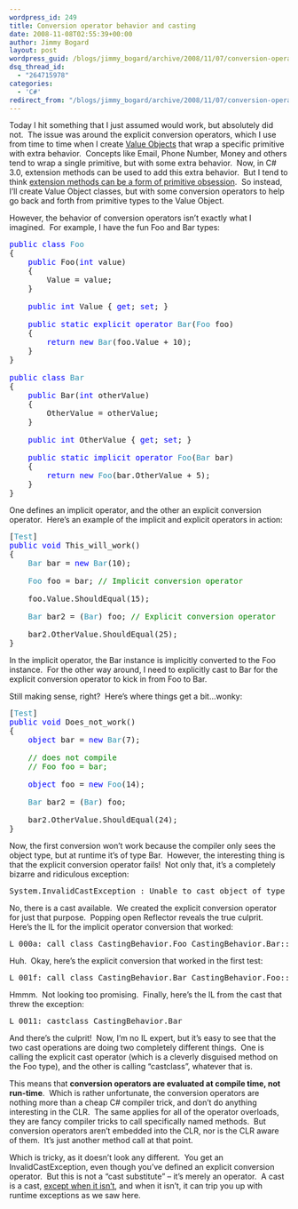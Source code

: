 ```yaml
---
wordpress_id: 249
title: Conversion operator behavior and casting
date: 2008-11-08T02:55:39+00:00
author: Jimmy Bogard
layout: post
wordpress_guid: /blogs/jimmy_bogard/archive/2008/11/07/conversion-operator-behavior-and-casting.aspx
dsq_thread_id:
  - "264715978"
categories:
  - 'C#'
redirect_from: "/blogs/jimmy_bogard/archive/2008/11/07/conversion-operator-behavior-and-casting.aspx/"
---
```

Today I hit something that I just assumed would work, but absolutely did not.&#160; The issue was around the explicit conversion operators, which I use from time to time when I create [Value Objects](http://www.lostechies.com/blogs/jimmy_bogard/archive/2007/06/25/generic-value-object-equality.aspx) that wrap a specific primitive with extra behavior.&#160; Concepts like Email, Phone Number, Money and others tend to wrap a single primitive, but with some extra behavior.&#160; Now, in C# 3.0, extension methods can be used to add this extra behavior.&#160; But I tend to think [extension methods can be a form of primitive obsession](http://www.lostechies.com/blogs/jimmy_bogard/archive/2007/12/18/extension-methods-and-primitive-obsession.aspx).&#160; So instead, I’ll create Value Object classes, but with some conversion operators to help go back and forth from primitive types to the Value Object.

However, the behavior of conversion operators isn’t exactly what I imagined.&#160; For example, I have the fun Foo and Bar types:

<pre><span style="color: blue">public class </span><span style="color: #2b91af">Foo
</span>{
    <span style="color: blue">public </span>Foo(<span style="color: blue">int </span>value)
    {
        Value = value;
    }

    <span style="color: blue">public int </span>Value { <span style="color: blue">get</span>; <span style="color: blue">set</span>; }

    <span style="color: blue">public static explicit operator </span><span style="color: #2b91af">Bar</span>(<span style="color: #2b91af">Foo </span>foo)
    {
        <span style="color: blue">return new </span><span style="color: #2b91af">Bar</span>(foo.Value + 10);
    }
}

<span style="color: blue">public class </span><span style="color: #2b91af">Bar
</span>{
    <span style="color: blue">public </span>Bar(<span style="color: blue">int </span>otherValue)
    {
        OtherValue = otherValue;
    }

    <span style="color: blue">public int </span>OtherValue { <span style="color: blue">get</span>; <span style="color: blue">set</span>; }

    <span style="color: blue">public static implicit operator </span><span style="color: #2b91af">Foo</span>(<span style="color: #2b91af">Bar </span>bar)
    {
        <span style="color: blue">return new </span><span style="color: #2b91af">Foo</span>(bar.OtherValue + 5);
    }
}</pre>

[](http://11011.net/software/vspaste)

One defines an implicit operator, and the other an explicit conversion operator.&#160; Here’s an example of the implicit and explicit operators in action:

<pre>[<span style="color: #2b91af">Test</span>]
<span style="color: blue">public void </span>This_will_work()
{
    <span style="color: #2b91af">Bar </span>bar = <span style="color: blue">new </span><span style="color: #2b91af">Bar</span>(10);

    <span style="color: #2b91af">Foo </span>foo = bar; <span style="color: green">// Implicit conversion operator

    </span>foo.Value.ShouldEqual(15);

    <span style="color: #2b91af">Bar </span>bar2 = (<span style="color: #2b91af">Bar</span>) foo; <span style="color: green">// Explicit conversion operator

    </span>bar2.OtherValue.ShouldEqual(25);
}</pre>

[](http://11011.net/software/vspaste)

In the implicit operator, the Bar instance is implicitly converted to the Foo instance.&#160; For the other way around, I need to explicitly cast to Bar for the explicit conversion operator to kick in from Foo to Bar.

Still making sense, right?&#160; Here’s where things get a bit&#8230;wonky:

<pre>[<span style="color: #2b91af">Test</span>]
<span style="color: blue">public void </span>Does_not_work()
{
    <span style="color: blue">object </span>bar = <span style="color: blue">new </span><span style="color: #2b91af">Bar</span>(7);
    
    <span style="color: green">// does not compile
    // Foo foo = bar; 

    </span><span style="color: blue">object </span>foo = <span style="color: blue">new </span><span style="color: #2b91af">Foo</span>(14);
    
    <span style="color: #2b91af">Bar </span>bar2 = (<span style="color: #2b91af">Bar</span>) foo;

    bar2.OtherValue.ShouldEqual(24);
}</pre>

[](http://11011.net/software/vspaste)

Now, the first conversion won’t work because the compiler only sees the object type, but at runtime it’s of type Bar.&#160; However, the interesting thing is that the explicit conversion operator fails!&#160; Not only that, it’s a completely bizarre and ridiculous exception:

<pre>System.InvalidCastException : Unable to cast object of type 'CastingBehavior.Foo' to type 'CastingBehavior.Bar'.</pre>

[](http://11011.net/software/vspaste)

No, there is a cast available.&#160; We created the explicit conversion operator for just that purpose.&#160; Popping open Reflector reveals the true culprit.&#160; Here’s the IL for the implicit operator conversion that worked:

<pre>L_000a: call class CastingBehavior.Foo CastingBehavior.Bar::op_Implicit(class CastingBehavior.Bar)</pre>

[](http://11011.net/software/vspaste)

Huh.&#160; Okay, here’s the explicit conversion that worked in the first test:

<pre>L_001f: call class CastingBehavior.Bar CastingBehavior.Foo::op_Explicit(class CastingBehavior.Foo)</pre>

[](http://11011.net/software/vspaste)

Hmmm.&#160; Not looking too promising.&#160; Finally, here’s the IL from the cast that threw the exception:

<pre>L_0011: castclass CastingBehavior.Bar</pre>

[](http://11011.net/software/vspaste)

And there’s the culprit!&#160; Now, I’m no IL expert, but it’s easy to see that the two cast operations are doing two completely different things.&#160; One is calling the explicit cast operator (which is a cleverly disguised method on the Foo type), and the other is calling “castclass”, whatever that is.

This means that **conversion operators are evaluated at compile time, not run-time**.&#160; Which is rather unfortunate, the conversion operators are nothing more than a cheap C# compiler trick, and don’t do anything interesting in the CLR.&#160; The same applies for all of the operator overloads, they are fancy compiler tricks to call specifically named methods.&#160; But conversion operators aren’t embedded into the CLR, nor is the CLR aware of them.&#160; It’s just another method call at that point.

Which is tricky, as it doesn’t look any different.&#160; You get an InvalidCastException, even though you’ve defined an explicit conversion operator.&#160; But this is not a “cast substitute” – it’s merely an operator.&#160; A cast is a cast, [except when it isn’t](http://www.interact-sw.co.uk/iangblog/2004/01/20/casting), and when it isn’t, it can trip you up with runtime exceptions as we saw here.